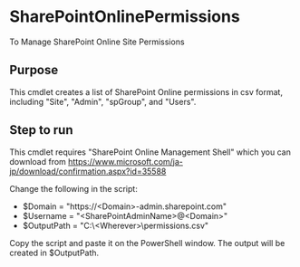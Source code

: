 # SharePointOnlinePermissions
To Manage SharePoint Online Site Permissions

## Purpose
This cmdlet creates a list of SharePoint Online permissions in csv format, including "Site", "Admin", "spGroup", and "Users".

## Step to run
This cmdlet requires "SharePoint Online Management Shell" which you can download from 
https://www.microsoft.com/ja-jp/download/confirmation.aspx?id=35588

Change the following in the script:
+ $Domain = "https://\<Domain\>-admin.sharepoint.com"
+ $Username = "\<SharePointAdminName\>@\<Domain\>"
+ $OutputPath = "C:\\<Wherever\>\permissions.csv"

Copy the script and paste it on the PowerShell window.
The output will be created in $OutputPath.
